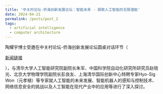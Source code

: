 ```yaml
---
title: '中关村论坛-侨海创新发展论坛：智能未来 - 探索人工智能的无限潜能'
date: 2024-04-21
permalink: /posts/post_2
tags:
  - artificial intelligence
  - computer architecture
---
```


陶耀宇博士受邀在中关村论坛-侨海创新发展论坛圆桌对话环节（<p><a href="http://www.bjql.org.cn/html/1//189/190/10720.html">新闻链接</a></p>），与清华大学人工智能研究院副院长朱军、中国科学院自动化研究所研究员赵晓光、北京大学物理学院副院长彭良友、上海清华国际创新中心特聘专家Hyo-Sig Won（元孝植）等专家就人工智能的未来发展、智能机器人的感知与控制技术、网络信息安全的挑战以及人工智能在现代产业中的应用等进行了深入探讨。

